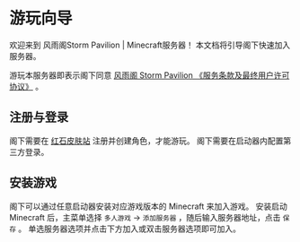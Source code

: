 # 游玩向导

欢迎来到 风雨阁Storm Pavilion | Minecraft服务器！
本文档将引导阁下快速加入服务器。

游玩本服务器即表示阁下同意 [风雨阁 Storm Pavilion 《服务条款及最终用户许可协议》](https://tos-eula.spcraft.cn/) 。

## 注册与登录

阁下需要在 [红石皮肤站](../认证/红石皮肤站.md) 注册并创建角色，才能游玩。
阁下需要在启动器内配置第三方登录。

## 安装游戏

阁下可以通过任意启动器安装对应游戏版本的 Minecraft 来加入游戏。
安装启动 Minecraft 后，主菜单选择 `多人游戏` -> `添加服务器` ，随后输入服务器地址，点击 `保存` 。
单选服务器选项并点击下方加入或双击服务器选项即可加入。
